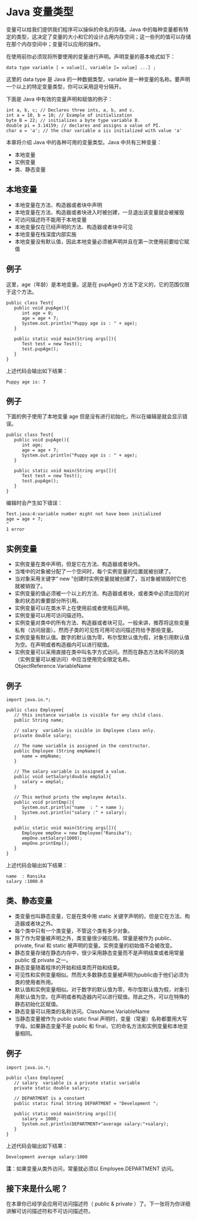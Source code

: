 # Java 变量类型  

变量可以给我们提供我们程序可以操纵的命名的存储。Java 中的每种变量都有特定的类型，这决定了变量的大小和它的设计占用内存空间；这一些列的值可以存储在那个内存空间中；变量可以应用的操作。 
 
在使用前你必须现将所要使用的变量进行声明。声明变量的基本格式如下：

```
data type variable [ = value][, variable [= value] ...] ;
```   

这里的 data type 是 Java 的一种数据类型，variable 是一种变量的名称。要声明一个以上的特定变量类型，你可以采用逗号分隔开。  

下面是 Java 中有效的变量声明和赋值的例子：  

```
int a, b, c; // Declares three ints, a, b, and c.
int a = 10, b = 10; // Example of initialization
byte B = 22; // initializes a byte type variable B.
double pi = 3.14159; // declares and assigns a value of PI.
char a = 'a'; // the char variable a iis initialized with value 'a'
```


本章将介绍 Java 中的各种可用的变量类型。Java 中共有三种变量： 
 
- 本地变量  
- 实例变量  
- 类、静态变量  

## 本地变量
 
- 本地变量在方法、构造器或者块中声明  
- 本地变量在方法、构造器或者块进入时被创建，一旦退出该变量就会被摧毁  
- 可访问描述符不能用于本地变量  
- 本地变量仅在已经声明的方法、构造器或者块中可见  
- 本地变量在栈深度内部实施  
- 本地变量没有默认值，因此本地变量必须被声明并且在第一次使用前要给它赋值  

## 例子
  
这里，age（年龄）是本地变量。这是在 pupAge() 方法下定义的，它的范围仅限于这个方法。  

```
public class Test{ 
   public void pupAge(){
      int age = 0;
      age = age + 7;
      System.out.println("Puppy age is : " + age);
   }
   
   public static void main(String args[]){
      Test test = new Test();
      test.pupAge();
   }
}
```


上述代码会输出如下结果：
```
Puppy age is: 7
``` 

## 例子
  
下面的例子使用了本地变量 age 但是没有进行初始化，所以在编辑是就会显示错误。
  
```
public class Test{ 
   public void pupAge(){
      int age;
      age = age + 7;
      System.out.println("Puppy age is : " + age);
   }
   
   public static void main(String args[]){
      Test test = new Test();
      test.pupAge();
   }
}
```

编辑时会产生如下错误：

```
Test.java:4:variable number might not have been initialized
age = age + 7;
^
1 error
``` 

## 实例变量
  
- 实例变量在类中声明，但是它在方法、构造器或者块外。  
- 当堆中的对象被分配了一个空间时，每个实例变量的位置就被创建了。  
- 当对象采用关键字“ new ”创建时实例变量就被创建了，当对象被销毁时它也就被销毁了。  
- 实例变量的值必须被一个以上的方法、构造器或者块，或者类中必须出现的对象的状态的重要部分所引用。  
- 实例变量可以在类水平上在使用前或者使用后声明。  
- 实例变量可以用可访问描述符。  
- 实例变量对类中的所有方法、构造器或者块可见。一般来讲，推荐将这些变量私有（访问层面）。然而子类的可见性可用可访问描述符给予那些变量。  
- 实例变量有默认值。数字的默认值为零，布尔型默认值为假，对象引用默认值为空。在声明或者构造器内可以进行赋值。  
- 实例变量可以采用直接在类中叫名字方式访问。然而在静态方法和不同的类（实例变量可以被访问）中应当使用完全限定名称。ObjectReference.VariableName  

## 例子

```
import java.io.*;

public class Employee{
   // this instance variable is visible for any child class.
   public String name;
   
   // salary  variable is visible in Employee class only.
   private double salary;
   
   // The name variable is assigned in the constructor. 
   public Employee (String empName){
      name = empName;
   }

   // The salary variable is assigned a value.
   public void setSalary(double empSal){
      salary = empSal;
   }
   
   // This method prints the employee details.
   public void printEmp(){
      System.out.println("name  : " + name );
      System.out.println("salary :" + salary);
   }

   public static void main(String args[]){
      Employee empOne = new Employee("Ransika");
      empOne.setSalary(1000);
      empOne.printEmp();
   }
}
```
  

上述代码会输出如下结果：  

```
name  : Ransika
salary :1000.0
```  

## 类、静态变量
 
- 类变量也叫静态变量，它是在类中用 static 关键字声明的，但是它在方法、构造器或者块之外。  
- 每个类中只有一个类变量，不管这个类有多少对象。  
- 除了作为常量被声明之外，类变量很少被应用。常量是被作为 public、private, final 和 static 被声明的变量。实例变量的初始值不会被改变。  
- 静态变量存储在静态内存中，很少采用静态变量而不是声明结束或者用常量public 或 private 之一。  
- 静态变量随着程序的开始和结束而开始和结束。  
- 可见性和实例变量相似。然而大多数静态变量被声明为public由于他们必须为类的使用者所用。  
- 默认值和实例变量相似。对于数字的默认值为零，布尔型默认值为假，对象引用默认值为空。在声明或者构造器内可以进行赋值。除此之外，可以在特殊的静态初始化区赋值。  
- 静态变量可以用类的名称访问。ClassName.VariableName  
- 当静态变量被作为 public static final 声明时，变量（常量）名称都要用大写字母。如果静态变量不是 public 和 final，它的命名方法和实例变量和本地变量相同。  

## 例子

```
import java.io.*;

public class Employee{
   // salary  variable is a private static variable
   private static double salary;

   // DEPARTMENT is a constant
   public static final String DEPARTMENT = "Development ";

   public static void main(String args[]){
      salary = 1000;
      System.out.println(DEPARTMENT+"average salary:"+salary);
   }
}
```
  

上述代码会输出如下结果：

```  
Development average salary:1000
```

>
**注**：如果变量从类外访问，常量就必须以 Employee.DEPARTMENT 访问。  

## 接下来是什么呢？ 
 
在本章你已经学会应用可访问描述符（ public & private ）了。下一张将为你详细讲解可访问描述符和不可访问描述符。  
